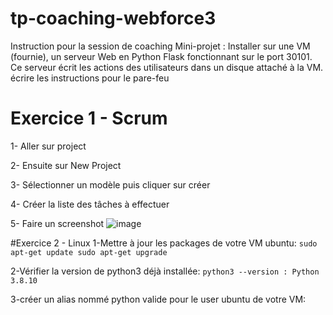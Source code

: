 # tp-coaching-webforce3
Instruction pour la session de coaching
Mini-projet : Installer sur une VM (fournie), un serveur Web en Python Flask fonctionnant sur le port 30101. Ce serveur écrit les actions des utilisateurs dans un disque attaché à la VM. écrire les instructions pour le pare-feu
# Exercice 1 - Scrum
1- Aller sur project

2- Ensuite sur New Project

3- Sélectionner un modèle puis cliquer sur créer

4- Créer la liste des tâches à effectuer

5- Faire un screenshot
![image](https://user-images.githubusercontent.com/122799110/221375751-668a22c8-63ab-45d6-a0cb-36580aaf6208.png)

#Exercice 2 - Linux
1-Mettre à jour les packages de votre VM ubuntu:
``
sudo apt-get update
sudo apt-get upgrade
``

2-Vérifier la version de python3 déjà installée:
`python3 --version : Python 3.8.10 `

3-créer un alias nommé python valide pour le user ubuntu de votre VM:



